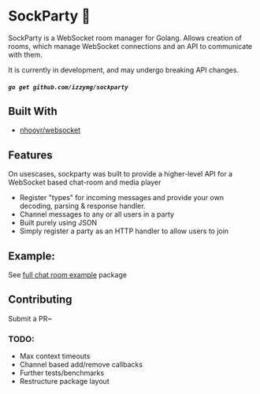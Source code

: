 # SockParty 💬

SockParty is a WebSocket room manager for Golang. Allows creation of rooms, which manage WebSocket connections and an API to communicate with them.

It is currently in development, and may undergo breaking API changes.

##### `go get github.com/izzymg/sockparty`

## Built With

* [nhooyr/websocket](https://github.com/nhooyr/websocket)

## Features

On usescases, sockparty was built to provide a higher-level API for a WebSocket based chat-room and media player

* Register "types" for incoming messages and provide your own decoding, parsing & response handler.
* Channel messages to any or all users in a party
* Built purely using JSON
* Simply register a party as an HTTP handler to allow users to join

## Example:

See [full chat room example](/example) package

## Contributing

Submit a PR~


### TODO:
* Max context timeouts
* Channel based add/remove callbacks
* Further tests/benchmarks
* Restructure package layout